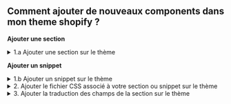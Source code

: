##  Comment ajouter de nouveaux components dans mon theme shopify ?
**Ajouter une section**
<details>
<summary>
1.a Ajouter une section sur le thème
</summary>
  
- Dans le dossier sections de votre thème
  
- Créer un nouveau fichier en nommant bien votre section
  
- Copier-coller le code figurant dans le fichier du repository github vers votre nouveau fichier dans thème Shopify.

**Help !**
Je veux que la section se retrouve au dessus du footer sur toutes les pages !

- Ouvrez alors le fichier 'layout/theme.liquid'

- Reperer le code '{% section 'footer' %}'

- Ajouter de la même manière votre section juste au dessus du footer !
  
  ```
  {% section 'reinsurances' %}
  ```

</details>

**Ajouter un snippet**

<details>
<summary>
1.b Ajouter un snippet sur le thème
</summary>
  
- Dans le dossier snippets de votre thème
  
- Créer un nouveau fichier en nommant bien votre snippet
  
- Copier-coller le code figurant dans le fichier du repository github vers votre nouveau fichier dans thème Shopify.

- Enfin ajouter votre snippet dans un fichier.liquid
Ex: On veut ajouter le breadcrumb sur la fiche produit
on ouvre le fichier en question 'sections/main-product.liquid'
et on colle le code dans le fichier à l'emplacement souhaité
  
```
{% render 'breadcrumb' %}
```

</details>
<details>
<summary>
2. Ajouter le fichier CSS associé à votre section ou snippet sur le thème
</summary>
  
Si EN HAUT de votre fichier.liquid vous avez l'appel d'un fichier.css du genre:
  
```
{{ 'section-name.css' | asset_url | stylesheet_tag }}
```
  
- Créer un nouveau fichier.css avec le même intitulé 'section-name.css' dans le dossier '/assets/'
  
- Copier-coller le code figurant dans le fichier du repository github vers votre nouveau fichier dans thème Shopify.
</details>
<details>
<summary>
3. Ajouter la traduction des champs de la section sur le thème
</summary>

- Ouvrez le fichier 'locales/fr.schema.json'
  
- Copier-coller le code correspondant au nom de votre section dans le fichier du repository github vers votre nouveau fichier dans thème Shopify.
</details>
